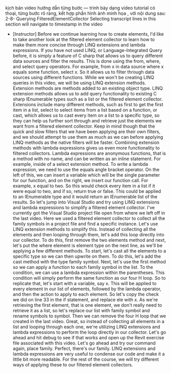kịch bản video hướng dẫn từng bước — trình bày dạng video tutorial có thoại, từng bước rõ ràng, kết hợp phần hình ảnh minh họa , với nội dung sau: 
2-8-
Querying FilteredElementCollector
Selecting transcript lines in this section will navigate to timestamp in the video
- [Instructor] Before we continue learning how to create elements, I'd like to take another look at the filtered element collector to learn how to make them more concise through LINQ extensions and lambda expressions. If you have not used LINQ, or Language-Integrated Query before, it is simply a feature of C sharp that allows us to query different data sources and filter the results. This is done using the from, where, and select query operators. For example, from x in data source where x equals some function, select x. So it allows us to filter through data sources using different functions. While we won't be creating LINQ queries in this video, we will be using LINQ extension methods. Extension methods are methods added to an existing object type. LINQ extension methods allows us to add query functionality to existing C sharp IEnumerable types such as a list or the filtered element collector. Extensions include many different methods, such as first to get the first item in a list, select to select items from a list based on a function, or cast, which allows us to cast every item on a list to a specific type, so they can help us further sort through and retrieve just the elements we want from a filtered element collector. Keep in mind though that the quick and slow filters that we have been applying are their own filters, and we should attempt to use them as much as we can before applying LINQ methods as the native filters will be faster. Combining extension methods with lambda expressions gives us even more functionality to filtered collectors. Lambda expressions are anonymous functions, that is a method with no name, and can be written as an inline statement. For example, inside of a select extension method. To write a lambda expression, we need to use the equals angle bracket operator. On the left of this, we can insert a variable which will be the single parameter for our function, and on the right, we insert our function call. For example, x equal to two. So this would check every item in a list if it were equal to two, and if so, return true or false. This could be applied to an IEnumerable type and it would return an IEnumerable list of the results. So let's jump into Visual Studio and try using LINQ extensions and lambda expressions to simplify a filtered element collector. I've currently got the Visual Studio project file open from where we left off in the last video. Here we used a filtered element collector to collect all the family symbols in a project file and find a specific instance. Let's use LINQ extension methods to simplify this. Instead of collecting all the elements and then looping through them, let's add this loop directly into our collector. To do this, first remove the two elements method and next, let's put the where element is element type on the next line, as we'll be applying a few different methods. To start, let's cast all the elements to a specific type so we can then upwrite on them. To do this, let's add the cast method with the type family symbol. Next, let's use the first method so we can apply a function to each family symbol in the list. To the condition, we can use a lambda expression within the parentheses. This condition will simply perform the same function as our four H loop. So to replicate that, let's start with a variable, say x. This will be applied to every element in our list of elements, followed by the lambda operator, and then the action to apply to each element. So let's copy the check we did on line 33 in the if statement, and replace ele with x. As we're retrieving the first element, that is one element, we don't really need to retrieve it as a list, so let's replace our list with family symbol and rename symbols to symbol. Then we can remove the four H loop that we created in the last video. Great, so instead of collecting all elements in a list and looping through each one, we're utilizing LINQ extensions and lambda expressions to perform the loop directly in our collector. Let's go ahead and hit debug to see if that works and open up the Revit exercise file associated with this video. Let's go ahead and try our command again, place family. Perfect, there's our family. LINQ extensions and lambda expressions are very useful to condense our code and make it a little bit more readable. For the rest of the course, we will try different ways of applying these to our filtered element collectors.